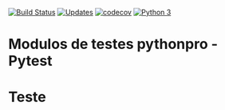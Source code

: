 [![Build Status](https://travis-ci.org/Pbezerra-dev/libpythonpro.svg?branch=master)](https://travis-ci.org/Pbezerra-dev/libpythonpro)
[![Updates](https://pyup.io/repos/github/Pbezerra-dev/libpythonpro/shield.svg)](https://pyup.io/repos/github/Pbezerra-dev/libpythonpro/)
[![codecov](https://codecov.io/gh/Pbezerra-dev/libpythonpro/branch/master/graph/badge.svg)](https://codecov.io/gh/Pbezerra-dev/libpythonpro)
[![Python 3](https://pyup.io/repos/github/Pbezerra-dev/libpythonpro/python-3-shield.svg)](https://pyup.io/repos/github/Pbezerra-dev/libpythonpro/)


#  __Modulos de testes pythonpro__ - Pytest

# Teste
